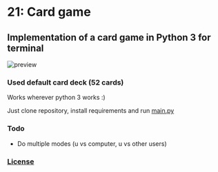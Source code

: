 # 21: Card game

## Implementation of a card game in Python 3 for terminal

![preview](https://i.imgur.com/E5Ak0oU.png)

### Used default card deck (52 cards)

Works wherever python 3 works :)

Just clone repository, install requirements and run [main.py](/main.py)

### Todo

- Do multiple modes (u vs computer, u vs other users)

### [License](/LICENSE.md)
